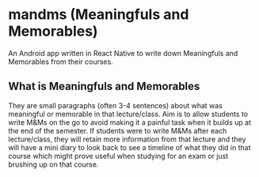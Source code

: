 # mandms (Meaningfuls and Memorables)

An Android app written in React Native to write down Meaningfuls and Memorables from their courses.

## What is Meaningfuls and Memorables

They are small paragraphs (often 3-4 sentences) about what was meaningful or memorable in that lecture/class. 
Aim is to allow students to write M&Ms on the go to avoid making it a painful task when it builds up at the end of the semester.
If students were to write M&Ms after each lecture/class, they will retain more information from that lecture and they will have
a mini diary to look back to see a timeline of what they did in that course which might prove useful when studying for an exam or
just brushing up on that course.
